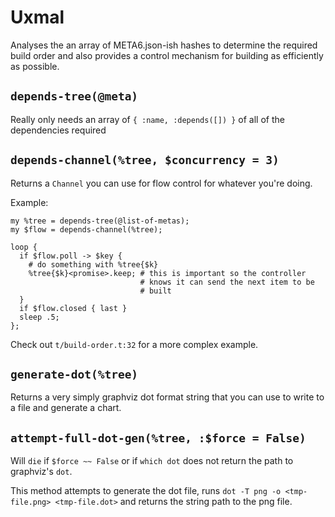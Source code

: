 # Uxmal

Analyses the an array of META6.json-ish hashes to determine the required build order and also provides a control mechanism for building as efficiently as possible.

## `depends-tree(@meta)`

Really only needs an array of `{ :name, :depends([]) }` of all of the dependencies required

## `depends-channel(%tree, $concurrency = 3)`

Returns a `Channel` you can use for flow control for whatever you're doing.

Example:

```perl6
my %tree = depends-tree(@list-of-metas);
my $flow = depends-channel(%tree);

loop {
  if $flow.poll -> $key {
    # do something with %tree{$k}
    %tree{$k}<promise>.keep; # this is important so the controller
                             # knows it can send the next item to be
                             # built
  }
  if $flow.closed { last }
  sleep .5;
};
```

Check out `t/build-order.t:32` for a more complex example.


## `generate-dot(%tree)`

Returns a very simply graphviz dot format string that you can use to write to a file and generate a chart.

## `attempt-full-dot-gen(%tree, :$force = False)`

Will `die` if `$force ~~ False` or if `which dot` does not return the path to graphviz's `dot`.  

This method attempts to generate the dot file, runs `dot -T png -o <tmp-file.png> <tmp-file.dot>` and returns the string path to the png file.

